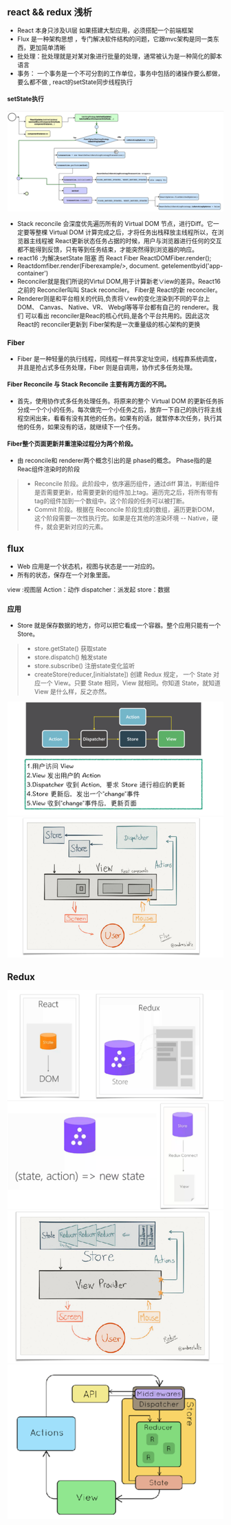 ## react && redux 浅析
* React 本身只涉及UI层 如果搭建大型应用，必须搭配一个前端框架
* Flux 是一种架构思想 ，专门解决软件结构的问题，它跟mvc架构是同一类东西，更加简单清晰
* 批处理：批处理就是对某对象进行批量的处理，通常被认为是一种简化的脚本语言
* 事务： 一个事务是一个不可分割的工作单位，事务中包括的诸操作要么都做，要么都不做 , react的setState同步线程执行

#### setState执行
![react](./img/React.png)


* Stack reconcile 会深度优先遍历所有的 Virtual DOM 节点，进行Diff。它一定要等整棵 Virtual DOM 计算完成之后，才将任务出栈释放主线程所以，在浏览器主线程被 React更新状态任务占据的时候，用户与浏览器进行任何的交互都不能得到反馈，只有等到任务结束，才能突然得到浏览器的响应。
* react16 :为解决setState 阻塞 而 React Fiber   ReactDOMFiber.render();
* Reactdomfiber.render(Fiberexample/>, document. getelementbyid('app-container')
* Reconciler就是我们所说的Virtul DOM,用于计算新老∨iew的差异。React16之前的 Reconciler叫叫 Stack reconciler。 Fiber是 React的新 reconciler。
* Renderer则是和平台相关的代码,负责将∨ew的变化渲染到不同的平台上 DOM、 Canvas、 Native、VR、 Webgl等等平台都有自己的 renderer。我们
可以看出 reconciler是Reac的核心代码,是各个平台共用的。因此这次 React的 reconciler更新到 Fiber架构是一次重量级的核心架构的更换

### Fiber
* Fiber 是一种轻量的执行线程，同线程一样共享定址空间，线程靠系统调度，并且是抢占式多任务处理，Fiber 则是自调用，协作式多任务处理。

#### Fiber Reconcile 与 Stack Reconcile 主要有两方面的不同。
* 首先，使用协作式多任务处理任务。将原来的整个 Virtual DOM 的更新任务拆分成一个个小的任务。每次做完一个小任务之后，放弃一下自己的执行将主线程空闲出来，看看有没有其他的任务。如果有的话，就暂停本次任务，执行其他的任务，如果没有的话，就继续下一个任务。

#### Fiber整个页面更新并重渲染过程分为两个阶段。
* 由 reconcile和 renderer两个概念引出的是 phase的概念。 Phase指的是Reac组件渲染时的阶段
>* Reconcile 阶段。此阶段中，依序遍历组件，通过diff 算法，判断组件是否需要更新，给需要更新的组件加上tag。遍历完之后，将所有带有tag的组件加到一个数组中。这个阶段的任务可以被打断。
>* Commit 阶段。根据在 Reconcile 阶段生成的数组，遍历更新DOM，这个阶段需要一次性执行完。如果是在其他的渲染环境 -- Native，硬件，就会更新对应的元素。

##  flux
* Web 应用是一个状态机，视图与状态是一一对应的。
*  所有的状态，保存在一个对象里面。

view :视图层
Action：动作
dispatcher：派发起
store：数据             


### 应用
* Store 就是保存数据的地方，你可以把它看成一个容器。整个应用只能有一个 Store。

>* store.getState() 获取state
>* store.dispatch() 触发state
>* store.subscribe() 注册state变化监听
>*  createStore(reducer,[initialstate]) 创建
> Redux 规定， 一个 State 对应一个 View。只要 State 相同，View 就相同。你知道 State，就知道 View 是什么样，反之亦然。

![fllux](./img/flux.png)
![fllux](./img/flux2.png)

## Redux

![fllux](./img/redux.png)
![fllux](./img/redux2.png)
![fllux](./img/redux3.png)
![fllux](./img/redux4.png)










